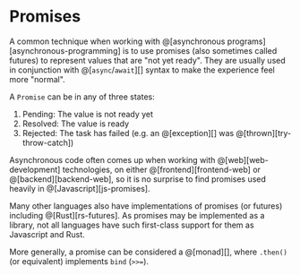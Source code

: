 # Promises

A common technique when working with @[asynchronous programs][asynchronous-programming]
is to use promises (also sometimes called futures) to represent values that are "not
yet ready". They are usually used in conjunction with @[`async`/`await`][] syntax to
make the experience feel more "normal".

A `Promise` can be in any of three states:
1.  Pending: The value is not ready yet
2.  Resolved: The value is ready
3.  Rejected: The task has failed (e.g. an @[exception][] was @[thrown][try-throw-catch])

Asynchronous code often comes up when working with @[web][web-development]
technologies, on either @[frontend][frontend-web] or @[backend][backend-web],
so it is no surprise to find promises used heavily in @[Javascript][js-promises].

Many other languages also have implementations of promises (or futures) including
@[Rust][rs-futures]. As promises may be implemented as a library, not all languages
have such first-class support for them as Javascript and Rust.

More generally, a promise can be considered a @[monad][], where `.then()` (or equivalent)
implements `bind` (`>>=`).
